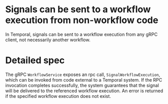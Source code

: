 # Signals can be sent to a workflow execution from non-workflow code

In Temporal, signals can be sent to a workflow execution from any gRPC client,
not necessarily another workflow.

# Detailed spec

The gRPC `WorkflowService` exposes an rpc call, `SignalWorkflowExecution`, which
can be invoked from code external to a Temporal system. If the RPC invocation
completes successfully, the system guarantees that the signal will be delivered
to the referenced workflow execution. An error is returned if the specified
workflow execution does not exist.
